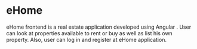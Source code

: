 # eHome
eHome frontend is a real estate application developed using Angular .
User can look at properties available to rent or buy as well as list his own property. Also, user can log in and register at eHome application.
